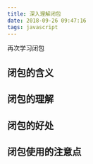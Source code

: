 ```yaml
---
title: 深入理解闭包
date: 2018-09-26 09:47:16
tags: javascript
---
```


再次学习闭包

<!-- more -->

## 闭包的含义
## 闭包的理解
## 闭包的好处
## 闭包使用的注意点